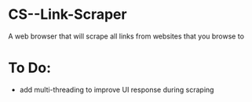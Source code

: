 # CS--Link-Scraper
A web browser that will scrape all links from websites that you browse to
# To Do:
* add multi-threading to improve UI response during scraping 
